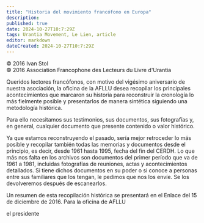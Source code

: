 ```yaml
---
title: "Historia del movimiento francófono en Europa"
description: 
published: true
date: 2024-10-27T10:7:29Z
tags: Urantia Movement, Le Lien, article
editor: markdown
dateCreated: 2024-10-27T10:7:29Z
---
```


<p class="v-card tema v-sheet--gris claro aclarar-3 px-2">© 2016 Ivan Stol<br>© 2016 Association Francophone des Lecteurs du Livre d'Urantia</p>


Queridos lectores francófonos, con motivo del vigésimo aniversario de nuestra asociación, la oficina de la AFLLU desea recopilar los principales acontecimientos que marcaron su historia para reconstruir la cronología lo más fielmente posible y presentarlos de manera sintética siguiendo una metodología histórica.

Para ello necesitamos sus testimonios, sus documentos, sus fotografías y, en general, cualquier documento que presente contenido o valor histórico.

Ya que estamos reconstruyendo el pasado, sería mejor retroceder lo más posible y recopilar también todas las memorias y documentos desde el principio, es decir, desde 1961 hasta 1995, fecha del fin del CERDH. Lo que más nos falta en los archivos son documentos del primer período que va de 1961 a 1981, incluidas fotografías de reuniones, actas y acontecimientos detallados. Si tiene dichos documentos en su poder o si conoce a personas entre sus familiares que los tengan, le pedimos que nos los envíe. Se los devolveremos después de escanearlos.

Un resumen de esta recopilación histórica se presentará en el Enlace del 15 de diciembre de 2016. Para la oficina de AFLLU

el presidente


